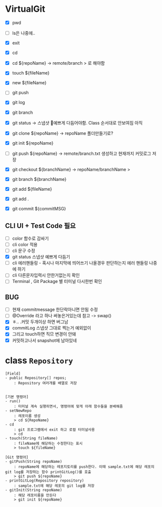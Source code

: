 # VirtualGit

-   [x] pwd
-   [ ] ls은 나중에..
-   [x] exit
-   [x] cd
-   [x] cd \${repoName} -> remote/branch > 로 해야함
-   [x] touch \${fileName}
-   [x] new \${fileName}
-   [ ] git push
-   [x] git log
-   [x] git branch
-   [x] git status -> 스냅샷 👀예쁘게 다듬어야함. Class 순서대로 안보여짐 아직

-   [x] git clone \${repoName} -> repoName 폴더만들기로?
-   [x] git init \${repoName}
-   [ ] git push \${repoName} -> remote/branch.txt 생성하고 현재까지 커밋로그 저장
-   [x] git checkout \${branchName} -> repoName/branchName >
-   [x] git branch \${branchName}
-   [x] git add \${fileName}
-   [x] git add .
-   [x] git commit \${commitMSG}

## CLI UI + Test Code 필요

-   [ ] color 함수로 감싸기
-   [ ] cli color 적용
-   [ ] cli 문구 수정
-   [x] git status 스냅샷 예쁘게 다듬기
-   [ ] cli 에러핸들링 - 혹시나 마지막에 띄어쓰기 나올경우 판단하는지 에러 핸들링 나중에 하기
-   [ ] cli 다른문자입력시 안한거없는지 확인
-   [ ] Terminal , Git Package 별 터미널 다시한번 확인

## BUG

-   [ ] 현재 commitmessage 한단락아니면 안됨 수정
-   [ ] @Override 라고 하나 써놓은거있는데 참고 -> swap()
-   [x] ㅎ.. .커밋 두개이상 하면 버그남
-   [x] commitLog 스냅샷 그대로 찍는거 예외없이
-   [x] 그리고 touch하면 직므 변경이 안돼
-   [x] 커밋하고나서 snapshot에 남아있네

# class `Repository`

    [Field]
    - public Repository[] repos;
        : Repository 여러개를 배열로 저장


    [기본 명령어]
    - run()
        : 터미널 계속 실행히면서, 명령어에 맞게 아래 함수들을 분배해줌
    - setNewRepo
        : 레포이름 생성
        > cd ${RepoName}
    - cd
        : git 프로그램에서 exit 하고 로컬 터미널사용
        > cd
    - touch(String fileName)
        : fileName에 해당하는 수정한다는 표시
        > touch ${fileName}

    [Git 명령어]
    - gitPush(String repoName)
        : repoName에 해당하는 레포지토리를 push한다. 이때 sample.txt에 해당 레포의 git log를 저장하는 함수 printGitLog()를 호출
        > git push ${repoName}
    - printGitLog(Repository repository)
        : sample.txt에 해당 레포의 git log를 저장
    - gitInit(String repoName)
        : 해당 레포이름을 만든다
        > git init ${repoName}
